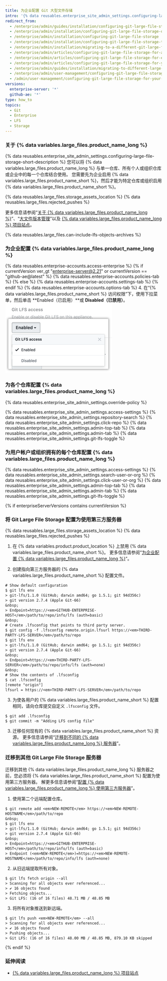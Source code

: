```yaml
---
title: 为企业配置 Git 大型文件存储
intro: '{% data reusables.enterprise_site_admin_settings.configuring-large-file-storage-short-description %}'
redirect_from:
  - /enterprise/admin/guides/installation/configuring-git-large-file-storage-on-github-enterprise/
  - /enterprise/admin/installation/configuring-git-large-file-storage-on-github-enterprise-server
  - /enterprise/admin/installation/configuring-git-large-file-storage
  - /enterprise/admin/installation/configuring-git-large-file-storage-to-use-a-third-party-server
  - /enterprise/admin/installation/migrating-to-a-different-git-large-file-storage-server
  - /enterprise/admin/articles/configuring-git-large-file-storage-for-a-repository/
  - /enterprise/admin/articles/configuring-git-large-file-storage-for-every-repository-owned-by-a-user-account-or-organization/
  - /enterprise/admin/articles/configuring-git-large-file-storage-for-your-appliance/
  - /enterprise/admin/guides/installation/migrating-to-different-large-file-storage-server/
  - /enterprise/admin/user-management/configuring-git-large-file-storage-for-your-enterprise
  - /admin/user-management/configuring-git-large-file-storage-for-your-enterprise
versions:
  enterprise-server: '*'
  github-ae: '*'
type: how_to
topics:
  - Git
  - Enterprise
  - LFS
  - Storage
---
```

### 关于 {% data variables.large_files.product_name_long %}

{% data reusables.enterprise_site_admin_settings.configuring-large-file-storage-short-description %} 您可以将 {% data variables.large_files.product_name_long %} 与单一仓库、所有个人或组织仓库或企业中的每一个仓库结合使用。 您需要先为企业启用 {% data variables.large_files.product_name_short %}，然后才能为特定仓库或组织启用 {% data variables.large_files.product_name_short %}。

{% data reusables.large_files.storage_assets_location %}
{% data reusables.large_files.rejected_pushes %}

更多信息请参阅“[关于 {% data variables.large_files.product_name_long %}](/articles/about-git-large-file-storage)”、“[大文件版本管理](/enterprise/user/articles/versioning-large-files/)”以及 [{% data variables.large_files.product_name_long %} 项目站点](https://git-lfs.github.com/)。

{% data reusables.large_files.can-include-lfs-objects-archives %}

### 为企业配置 {% data variables.large_files.product_name_long %}

{% data reusables.enterprise-accounts.access-enterprise %}
{% if currentVersion ver_gt "enterprise-server@2.21" or currentVersion == "github-ae@latest" %}
{% data reusables.enterprise-accounts.policies-tab %}
{% else %}
{% data reusables.enterprise-accounts.settings-tab %}
{% endif %}
{% data reusables.enterprise-accounts.options-tab %}
4. 在“{% data variables.large_files.product_name_short %} 访问权限”下，使用下拉菜单，然后单击 **Enabled（已启用）**或 **Disabled（已禁用）**。 ![Git LFS access](/assets/images/enterprise/site-admin-settings/git-lfs-admin-center.png)

### 为各个仓库配置 {% data variables.large_files.product_name_long %}

{% data reusables.enterprise_site_admin_settings.override-policy %}

{% data reusables.enterprise_site_admin_settings.access-settings %}
{% data reusables.enterprise_site_admin_settings.repository-search %}
{% data reusables.enterprise_site_admin_settings.click-repo %}
{% data reusables.enterprise_site_admin_settings.admin-top-tab %}
{% data reusables.enterprise_site_admin_settings.admin-tab %}
{% data reusables.enterprise_site_admin_settings.git-lfs-toggle %}

### 为用户帐户或组织拥有的每个仓库配置 {% data variables.large_files.product_name_long %}

{% data reusables.enterprise_site_admin_settings.access-settings %}
{% data reusables.enterprise_site_admin_settings.search-user-or-org %}
{% data reusables.enterprise_site_admin_settings.click-user-or-org %}
{% data reusables.enterprise_site_admin_settings.admin-top-tab %}
{% data reusables.enterprise_site_admin_settings.admin-tab %}
{% data reusables.enterprise_site_admin_settings.git-lfs-toggle %}

{% if enterpriseServerVersions contains currentVersion %}
### 将 Git Large File Storage 配置为使用第三方服务器

{% data reusables.large_files.storage_assets_location %}
{% data reusables.large_files.rejected_pushes %}

1. 在 {% data variables.product.product_location %} 上禁用 {% data variables.large_files.product_name_short %}。 更多信息请参阅“[为企业配置 {% data variables.large_files.product_name_long %}](#configuring-git-large-file-storage-for-your-enterprise)”。

2. 创建指向第三方服务器的 {% data variables.large_files.product_name_short %} 配置文件。
  ```shell
  # Show default configuration
  $ git lfs env
  > git-lfs/1.1.0 (GitHub; darwin amd64; go 1.5.1; git 94d356c)
  > git version 2.7.4 (Apple Git-66)
  &nbsp;
  > Endpoint=https://<em>GITHUB-ENTERPRISE-HOST</em>/path/to/repo/info/lfs (auth=basic)
  &nbsp;
  # Create .lfsconfig that points to third party server.
  $ git config -f .lfsconfig remote.origin.lfsurl https://<em>THIRD-PARTY-LFS-SERVER</em>/path/to/repo
  $ git lfs env
  > git-lfs/1.1.0 (GitHub; darwin amd64; go 1.5.1; git 94d356c)
  > git version 2.7.4 (Apple Git-66)
  &nbsp;
  > Endpoint=https://<em>THIRD-PARTY-LFS-SERVER</em>/path/to/repo/info/lfs (auth=none)
  &nbsp;
  # Show the contents of .lfsconfig
  $ cat .lfsconfig
  [remote "origin"]
  lfsurl = https://<em>THIRD-PARTY-LFS-SERVER</em>/path/to/repo
  ```

3. 为使各用户的 {% data variables.large_files.product_name_short %} 配置相同，请向仓库提交自定义 `.lfsconfig` 文件。
  ```shell
  $ git add .lfsconfig
  $ git commit -m "Adding LFS config file"
  ```
3. 迁移任何现有的 {% data variables.large_files.product_name_short %} 资源。 更多信息请参阅“[迁移到不同的 {% data variables.large_files.product_name_long %} 服务器](#migrating-to-a-different-git-large-file-storage-server)”。

### 迁移到其他 Git Large File Storage 服务器

迁移到其他 {% data variables.large_files.product_name_long %} 服务器之前，您必须将 {% data variables.large_files.product_name_short %} 配置为使用第三方服务器。 解更多信息请参阅“[配置 {% data variables.large_files.product_name_long %} 使用第三方服务器](#configuring-git-large-file-storage-to-use-a-third-party-server)”。

1. 使用第二个远端配置仓库。
  ```shell
  $ git remote add <em>NEW-REMOTE</em> https://<em>NEW-REMOTE-HOSTNAME</em>/path/to/repo
  &nbsp;
  $ git lfs env
  > git-lfs/1.1.0 (GitHub; darwin amd64; go 1.5.1; git 94d356c)
  > git version 2.7.4 (Apple Git-66)
  &nbsp;
  > Endpoint=https://<em>GITHUB-ENTERPRISE-HOST</em>/path/to/repo/info/lfs (auth=basic)
  > Endpoint (<em>NEW-REMOTE</em>)=https://<em>NEW-REMOTE-HOSTNAME</em>/path/to/repo/info/lfs (auth=none)
  ```

2. 从旧远端提取所有对象。
  ```shell
  $ git lfs fetch origin --all
  > Scanning for all objects ever referenced...
  > ✔ 16 objects found
  > Fetching objects...
  > Git LFS: (16 of 16 files) 48.71 MB / 48.85 MB
  ```

3. 将所有对象推送到新远端。
  ```shell
  $ git lfs push <em>NEW-REMOTE</em> --all
  > Scanning for all objects ever referenced...
  > ✔ 16 objects found
  > Pushing objects...
  > Git LFS: (16 of 16 files) 48.00 MB / 48.85 MB, 879.10 KB skipped
  ```
{% endif %}

### 延伸阅读

- [{% data variables.large_files.product_name_long %} 项目站点](https://git-lfs.github.com/)
